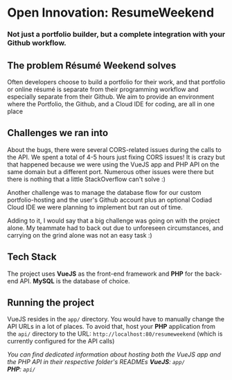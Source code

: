 # Open Innovation: ResumeWeekend

### Not just a portfolio builder, but a complete integration with your Github workflow.

## The problem Résumé Weekend solves
Often developers choose to build a portfolio for their work, and that portfolio or online résumé is separate from their programming workflow and especially separate from their Github. We aim to provide an environment where the Portfolio, the Github, and a Cloud IDE for coding, are all in one place

## Challenges we ran into
About the bugs, there were several CORS-related issues during the calls to the API. We spent a total of 4-5 hours just fixing CORS issues! It is crazy but that happened because we were using the VueJS app and PHP API on the same domain but a different port. Numerous other issues were there but there is nothing that a little StackOverflow can't solve :)

Another challenge was to manage the database flow for our custom portfolio-hosting and the user's Github account plus an optional Codiad Cloud IDE we were planning to implement but ran out of time.

Adding to it, I would say that a big challenge was going on with the project alone. My teammate had to back out due to unforeseen circumstances, and carrying on the grind alone was not an easy task :)

## Tech Stack
The project uses **VueJS** as the front-end framework and **PHP** for the back-end API. **MySQL** is the database of choice.

## Running the project
VueJS resides in the `app/` directory. You would have to manually change the API URLs in a lot of places. To avoid that, host your **PHP** application from the `api/` directory to the URL: `http://localhost:80/resumeweekend` (which is currently configured for the API calls)

_You can find dedicated information about hosting both the VueJS app and the PHP API in their respective folder's READMEs_
___VueJS__: `app/`  
__PHP__: `api/`_
